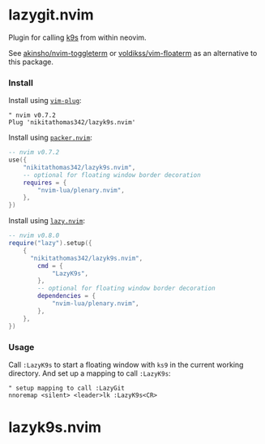 # lazygit.nvim

Plugin for calling [k9s](https://github.com/derailed/k9s) from within neovim.

See [akinsho/nvim-toggleterm](https://github.com/akinsho/nvim-toggleterm.lua#custom-terminals) or [voldikss/vim-floaterm](https://github.com/voldikss/vim-floaterm) as an alternative to this package.

### Install

Install using [`vim-plug`](https://github.com/junegunn/vim-plug):

```vim
" nvim v0.7.2
Plug 'nikitathomas342/lazyk9s.nvim'
```

Install using [`packer.nvim`](https://github.com/wbthomason/packer.nvim):

```lua
-- nvim v0.7.2
use({
    "nikitathomas342/lazyk9s.nvim",
    -- optional for floating window border decoration
    requires = {
        "nvim-lua/plenary.nvim",
    },
})
```

Install using [`lazy.nvim`](https://github.com/folke/lazy.nvim):

```lua
-- nvim v0.8.0
require("lazy").setup({
    {
      "nikitathomas342/lazyk9s.nvim",
    	cmd = {
    		"LazyK9s",
    	},
        -- optional for floating window border decoration
        dependencies = {
            "nvim-lua/plenary.nvim",
        },
    },
})
```

### Usage

Call `:LazyK9s` to start a floating window with `ks9` in the current working directory.
And set up a mapping to call `:LazyK9s`:

```vim
" setup mapping to call :LazyGit
nnoremap <silent> <leader>lk :LazyK9s<CR>
```
# lazyk9s.nvim
